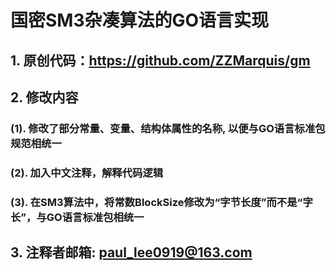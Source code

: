 # 国密SM3杂凑算法的GO语言实现

## 1. 原创代码：https://github.com/ZZMarquis/gm

## 2. 修改内容

### (1). 修改了部分常量、变量、结构体属性的名称, 以便与GO语言标准包规范相统一

### (2). 加入中文注释，解释代码逻辑

### (3). 在SM3算法中，将常数BlockSize修改为“字节长度”而不是“字长”，与GO语言标准包相统一

## 3. 注释者邮箱: paul_lee0919@163.com
